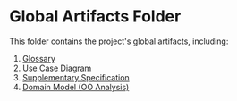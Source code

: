 # Global Artifacts Folder

This folder contains the project's global artifacts, including:
1. [Glossary](glossary.md)
2. [Use Case Diagram](puml/UCD.puml)
3. [Supplementary Specification](supplementary-specification.md)
4. [Domain Model (OO Analysis)](analysis.md)